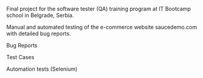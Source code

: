 Final project for the software tester (QA) training program at IT Bootcamp school in Belgrade, Serbia.

Manual and automated testing of the e-commerce website saucedemo.com with detailed bug reports.


Bug Reports

Test Cases

Automation tests (Selenium)


